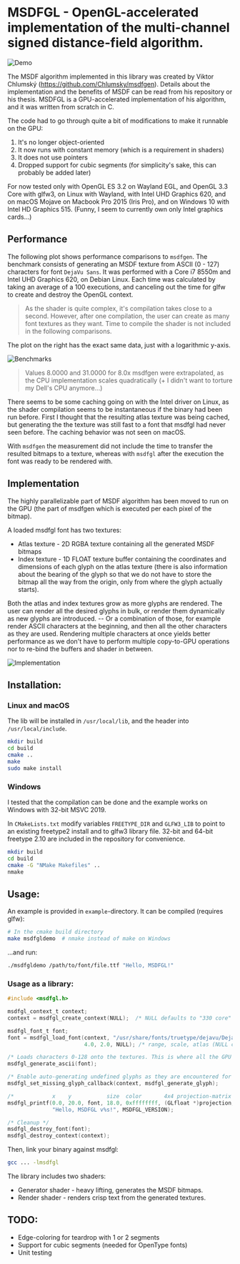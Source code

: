 # MSDFGL - OpenGL-accelerated implementation of the multi-channel signed distance-field algorithm.

![Demo](img/scale.png)

The MSDF algorithm implemented in this library was created by Viktor Chlumský (https://github.com/Chlumsky/msdfgen). Details about the implementation and the benefits of MSDF can be read from his repository or his thesis. MSDFGL is a GPU-accelerated implementation of his algorithm, and it was written from scratch in C.

The code had to go through quite a bit of modifications to make it runnable on the GPU:
1. It's no longer object-oriented
2. It now runs with constant memory (which is a requirement in shaders)
3. It does not use pointers
4. Dropped support for cubic segments (for simplicity's sake, this can probably be added later)

For now tested only with OpenGL ES 3.2 on Wayland EGL, and OpenGL 3.3 Core with glfw3, on Linux with Wayland, with Intel UHD Graphics 620, and on macOS Mojave on Macbook Pro 2015 (Iris Pro), and on Windows 10 with Intel HD Graphics 515. (Funny, I seem to currently own only Intel graphics cards...)

## Performance
The following plot shows performance comparisons to `msdfgen`. The benchmark consists of generating an MSDF texture from ASCII (0 - 127) characters for font `DejaVu Sans`. It was performed with a Core i7 8550m and Intel UHD Graphics 620, on Debian Linux. Each time was calculated by taking an average of a 100 executions, and canceling out the time for glfw to create and destroy the OpenGL context. 

> As the shader is quite complex, it's compilation takes close to a second. However, after one compilation, the user can create as many font textures as they want. Time to compile the shader is not included in the following comparisons.

The plot on the right has the exact same data, just with a logarithmic y-axis.

![Benchmarks](img/benchmarks.png)

> Values 8.0000 and 31.0000 for 8.0x msdfgen were extrapolated, as the CPU implementation scales quadratically (+ I didn't want to torture my Dell's CPU anymore...)

There seems to be some caching going on with the Intel driver on Linux, as the shader compilation seems to be instantaneous if the binary had been run before. First I thought that the resulting atlas texture was being cached, but generating the the texture was still fast to a font that msdfgl had never seen before. The caching behavior was not seen on macOS.

With `msdfgen` the measurement did not include the time to transfer the resulted bitmaps to a texture, whereas with `msdfgl` after the execution the font was ready to be rendered with.


## Implementation
The highly parallelizable part of MSDF algorithm has been moved to run on the GPU (the part of msdfgen which is executed per each pixel of the bitmap).

A loaded msdfgl font has two textures:
- Atlas texture - 2D RGBA texture containing all the generated MSDF bitmaps
- Index texture - 1D FLOAT texture buffer containing the coordinates and dimensions of each glyph on the atlas texture (there is also information about the bearing of the glyph so that we do not have to store the bitmap all the way from the origin, only from where the glyph actually starts).

Both the atlas and index textures grow as more glyphs are rendered. The user can render all the desired glyphs in bulk, or render them dynamically as new glyphs are introduced. -- Or a combination of those, for example render ASCII characters at the beginning, and then all the other characters as they are used. Rendering multiple characters at once yields better performance as we don't have to perform multiple copy-to-GPU operations nor to re-bind the buffers and shader in between.

![Implementation](img/diagram.png)

## Installation:

### Linux and macOS
The lib will be installed in `/usr/local/lib`, and the header into `/usr/local/include`.
```sh
mkdir build
cd build
cmake ..
make
sudo make install
```

### Windows
I tested that the compilation can be done and the example works on Windows with 32-bit MSVC 2019.

In `CMakeLists.txt` modify variables `FREETYPE_DIR` and `GLFW3_LIB` to point to an existing freetype2 install and to glfw3 library file. 32-bit and 64-bit freetype 2.10 are included in the repository for convenience.

```sh
mkdir build
cd build
cmake -G "NMake Makefiles" ..
nmake
```

## Usage:

An example is provided in `example`-directory. It can be compiled (requires glfw):
```sh
# In the cmake build directory
make msdfgldemo  # nmake instead of make on Windows
```
...and run:
```sh
./msdfgldemo /path/to/font/file.ttf "Hello, MSDFGL!"
```

### Usage as a library:
```C
#include <msdfgl.h>

msdfgl_context_t context;
context = msdfgl_create_context(NULL);  /* NULL defaults to "330 core" */

msdfgl_font_t font;
font = msdfgl_load_font(context, "/usr/share/fonts/truetype/dejavu/DejaVuSansMono.ttf",
                        4.0, 2.0, NULL); /* range, scale, atlas (NULL creates a new one) */

/* Loads characters 0-128 onto the textures. This is where all the GPU cycles went. */
msdfgl_generate_ascii(font);

/* Enable auto-generating undefined glyphs as they are encountered for the first time. */
msdfgl_set_missing_glyph_callback(context, msdfgl_generate_glyph);

/*            x    y           size  color       4x4 projection-matrix  flags */
msdfgl_printf(0.0, 20.0, font, 18.0, 0xffffffff, (GLfloat *)projection, MSDFGL_KERNING,
              "Hello, MSDFGL v%s!", MSDFGL_VERSION);

/* Cleanup */
msdfgl_destroy_font(font);
msdfgl_destroy_context(context);
```
Then, link your binary against msdfgl:
```sh
gcc ... -lmsdfgl
```

The library includes two shaders:
- Generator shader - heavy lifting, generates the MSDF bitmaps.
- Render shader - renders crisp text from the generated textures.


## TODO:
- Edge-coloring for teardrop with 1 or 2 segments
- Support for cubic segments (needed for OpenType fonts)
- Unit testing
